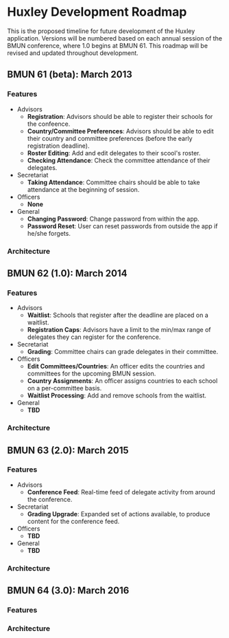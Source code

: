 # Huxley Development Roadmap
This is the proposed timeline for future development of the Huxley application. Versions will be numbered based on each annual session of the BMUN conference, where 1.0 begins at BMUN 61. This roadmap will be revised and updated throughout development.

## BMUN 61 (beta): March 2013
### Features
- Advisors
	- **Registration**: Advisors should be able to register their schools for the confeence.
	- **Country/Committee Preferences**: Advisors should be able to edit their country and committee preferences (before the early registration deadline).
	- **Roster Editing**: Add and edit delegates to their scool's roster.
	- **Checking Attendance**: Check the committee attendance of their delegates.
- Secretariat
	- **Taking Attendance**: Committee chairs should be able to take attendance at the beginning of session.
- Officers
	- **None**
- General
	- **Changing Password**: Change password from within the app.
	- **Password Reset**: User can reset passwords from outside the app if he/she forgets.

### Architecture


## BMUN 62 (1.0): March 2014
### Features
- Advisors
	- **Waitlist**: Schools that register after the deadline are placed on a waitlist.
	- **Registration Caps**: Advisors have a limit to the min/max range of delegates they can register for the conference.
- Secretariat
	- **Grading**: Committee chairs can grade delegates in their committee.
- Officers
	- **Edit Committees/Countries**: An officer edits the countries and committees for the upcoming BMUN session.
	- **Country Assignments**: An officer assigns countries to each school on a per-committee basis.
	- **Waitlist Processing**: Add and remove schools from the waitlist.
- General
	- **TBD**

### Architecture

## BMUN 63 (2.0): March 2015
### Features
- Advisors
	- **Conference Feed**: Real-time feed of delegate activity from around the conference.
- Secretariat
	- **Grading Upgrade**: Expanded set of actions available, to produce content for the conference feed.
- Officers
	- **TBD**
- General
	- **TBD**

### Architecture

## BMUN 64 (3.0): March 2016
### Features
### Architecture